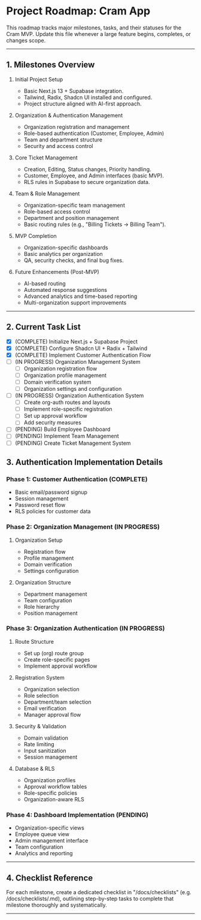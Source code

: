 # Project Roadmap: Cram App

This roadmap tracks major milestones, tasks, and their statuses for the Cram MVP. Update this file whenever a large feature begins, completes, or changes scope.

---

## 1. Milestones Overview

1. Initial Project Setup  
   - Basic Next.js 13 + Supabase integration.  
   - Tailwind, Radix, Shadcn UI installed and configured.  
   - Project structure aligned with AI-first approach.

2. Organization & Authentication Management
   - Organization registration and management
   - Role-based authentication (Customer, Employee, Admin)
   - Team and department structure
   - Security and access control

3. Core Ticket Management  
   - Creation, Editing, Status changes, Priority handling.  
   - Customer, Employee, and Admin interfaces (basic MVP).  
   - RLS rules in Supabase to secure organization data.

4. Team & Role Management  
   - Organization-specific team management
   - Role-based access control
   - Department and position management
   - Basic routing rules (e.g., "Billing Tickets → Billing Team").

5. MVP Completion  
   - Organization-specific dashboards
   - Basic analytics per organization
   - QA, security checks, and final bug fixes.

6. Future Enhancements (Post-MVP)  
   - AI-based routing  
   - Automated response suggestions  
   - Advanced analytics and time-based reporting
   - Multi-organization support improvements

---

## 2. Current Task List

- [x] (COMPLETE) Initialize Next.js + Supabase Project  
- [x] (COMPLETE) Configure Shadcn UI + Radix + Tailwind  
- [x] (COMPLETE) Implement Customer Authentication Flow
- [ ] (IN PROGRESS) Organization Management System
  - [ ] Organization registration flow
  - [ ] Organization profile management
  - [ ] Domain verification system
  - [ ] Organization settings and configuration
- [ ] (IN PROGRESS) Organization Authentication System
  - [ ] Create org-auth routes and layouts
  - [ ] Implement role-specific registration
  - [ ] Set up approval workflow
  - [ ] Add security measures
- [ ] (PENDING) Build Employee Dashboard
- [ ] (PENDING) Implement Team Management
- [ ] (PENDING) Create Ticket Management System

## 3. Authentication Implementation Details

### Phase 1: Customer Authentication (COMPLETE)
- Basic email/password signup
- Session management
- Password reset flow
- RLS policies for customer data

### Phase 2: Organization Management (IN PROGRESS)
1. Organization Setup
   - Registration flow
   - Profile management
   - Domain verification
   - Settings configuration

2. Organization Structure
   - Department management
   - Team configuration
   - Role hierarchy
   - Position management

### Phase 3: Organization Authentication (IN PROGRESS)
1. Route Structure
   - Set up (org) route group
   - Create role-specific pages
   - Implement approval workflow

2. Registration System
   - Organization selection
   - Role selection
   - Department/team selection
   - Email verification
   - Manager approval flow

3. Security & Validation
   - Domain validation
   - Rate limiting
   - Input sanitization
   - Session management

4. Database & RLS
   - Organization profiles
   - Approval workflow tables
   - Role-specific policies
   - Organization-aware RLS

### Phase 4: Dashboard Implementation (PENDING)
- Organization-specific views
- Employee queue view
- Admin management interface
- Team configuration
- Analytics and reporting

---

## 4. Checklist Reference

For each milestone, create a dedicated checklist in "/docs/checklists" (e.g. /docs/checklists/<MILESTONE-NAME>.md), outlining step-by-step tasks to complete that milestone thoroughly and systematically.

---